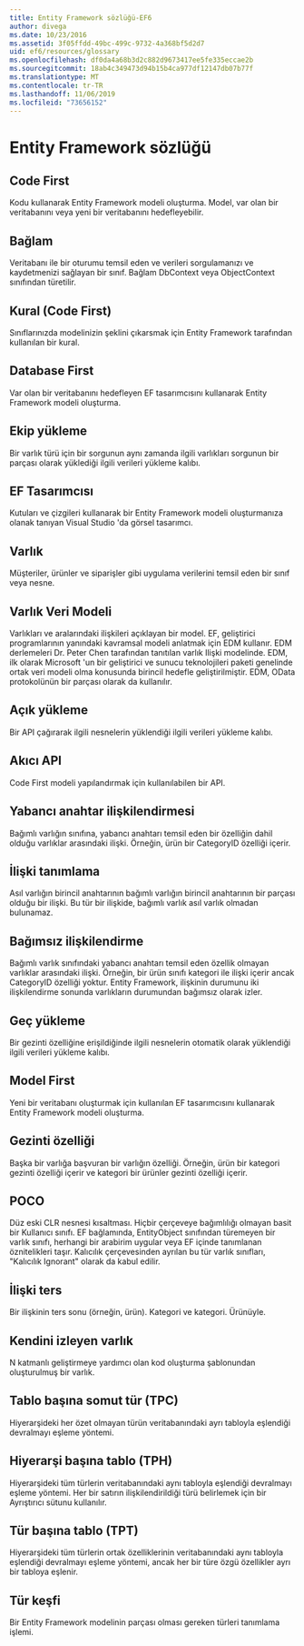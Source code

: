 ```yaml
---
title: Entity Framework sözlüğü-EF6
author: divega
ms.date: 10/23/2016
ms.assetid: 3f05ffdd-49bc-499c-9732-4a368bf5d2d7
uid: ef6/resources/glossary
ms.openlocfilehash: df0da4a68b3d2c882d9673417ee5fe335eccae2b
ms.sourcegitcommit: 18ab4c349473d94b15b4ca977df12147db07b77f
ms.translationtype: MT
ms.contentlocale: tr-TR
ms.lasthandoff: 11/06/2019
ms.locfileid: "73656152"
---
```

# <a name="entity-framework-glossary"></a>Entity Framework sözlüğü
## <a name="code-first"></a>Code First
Kodu kullanarak Entity Framework modeli oluşturma. Model, var olan bir veritabanını veya yeni bir veritabanını hedefleyebilir.

## <a name="context"></a>Bağlam
Veritabanı ile bir oturumu temsil eden ve verileri sorgulamanızı ve kaydetmenizi sağlayan bir sınıf. Bağlam DbContext veya ObjectContext sınıfından türetilir.

## <a name="convention-code-first"></a>Kural (Code First)
Sınıflarınızda modelinizin şeklini çıkarsmak için Entity Framework tarafından kullanılan bir kural.

## <a name="database-first"></a>Database First
Var olan bir veritabanını hedefleyen EF tasarımcısını kullanarak Entity Framework modeli oluşturma.

## <a name="eager-loading"></a>Ekip yükleme
Bir varlık türü için bir sorgunun aynı zamanda ilgili varlıkları sorgunun bir parçası olarak yüklediği ilgili verileri yükleme kalıbı.

## <a name="ef-designer"></a>EF Tasarımcısı
Kutuları ve çizgileri kullanarak bir Entity Framework modeli oluşturmanıza olanak tanıyan Visual Studio 'da görsel tasarımcı.

## <a name="entity"></a>Varlık
Müşteriler, ürünler ve siparişler gibi uygulama verilerini temsil eden bir sınıf veya nesne.

## <a name="entity-data-model"></a>Varlık Veri Modeli
Varlıkları ve aralarındaki ilişkileri açıklayan bir model. EF, geliştirici programlarının yanındaki kavramsal modeli anlatmak için EDM kullanır. EDM derlemeleri Dr. Peter Chen tarafından tanıtılan varlık Ilişki modelinde. EDM, ilk olarak Microsoft 'un bir geliştirici ve sunucu teknolojileri paketi genelinde ortak veri modeli olma konusunda birincil hedefle geliştirilmiştir. EDM, OData protokolünün bir parçası olarak da kullanılır.

## <a name="explicit-loading"></a>Açık yükleme
Bir API çağırarak ilgili nesnelerin yüklendiği ilgili verileri yükleme kalıbı.

## <a name="fluent-api"></a>Akıcı API
Code First modeli yapılandırmak için kullanılabilen bir API.

## <a name="foreign-key-association"></a>Yabancı anahtar ilişkilendirmesi
Bağımlı varlığın sınıfına, yabancı anahtarı temsil eden bir özelliğin dahil olduğu varlıklar arasındaki ilişki. Örneğin, ürün bir CategoryID özelliği içerir.

## <a name="identifying-relationship"></a>İlişki tanımlama
Asıl varlığın birincil anahtarının bağımlı varlığın birincil anahtarının bir parçası olduğu bir ilişki. Bu tür bir ilişkide, bağımlı varlık asıl varlık olmadan bulunamaz.

## <a name="independent-association"></a>Bağımsız ilişkilendirme
Bağımlı varlık sınıfındaki yabancı anahtarı temsil eden özellik olmayan varlıklar arasındaki ilişki. Örneğin, bir ürün sınıfı kategori ile ilişki içerir ancak CategoryID özelliği yoktur. Entity Framework, ilişkinin durumunu iki ilişkilendirme sonunda varlıkların durumundan bağımsız olarak izler.

## <a name="lazy-loading"></a>Geç yükleme
Bir gezinti özelliğine erişildiğinde ilgili nesnelerin otomatik olarak yüklendiği ilgili verileri yükleme kalıbı.

## <a name="model-first"></a>Model First
Yeni bir veritabanı oluşturmak için kullanılan EF tasarımcısını kullanarak Entity Framework modeli oluşturma.

## <a name="navigation-property"></a>Gezinti özelliği
Başka bir varlığa başvuran bir varlığın özelliği. Örneğin, ürün bir kategori gezinti özelliği içerir ve kategori bir ürünler gezinti özelliği içerir.

## <a name="poco"></a>POCO
Düz eski CLR nesnesi kısaltması. Hiçbir çerçeveye bağımlılığı olmayan basit bir Kullanıcı sınıfı. EF bağlamında, EntityObject sınıfından türemeyen bir varlık sınıfı, herhangi bir arabirim uygular veya EF içinde tanımlanan öznitelikleri taşır. Kalıcılık çerçevesinden ayrılan bu tür varlık sınıfları, "Kalıcılık Ignorant" olarak da kabul edilir.  

## <a name="relationship-inverse"></a>İlişki ters
Bir ilişkinin ters sonu (örneğin, ürün). Kategori ve kategori. Ürünüyle.

## <a name="self-tracking-entity"></a>Kendini izleyen varlık
N katmanlı geliştirmeye yardımcı olan kod oluşturma şablonundan oluşturulmuş bir varlık.

## <a name="table-per-concrete-type-tpc"></a>Tablo başına somut tür (TPC)
Hiyerarşideki her özet olmayan türün veritabanındaki ayrı tabloyla eşlendiği devralmayı eşleme yöntemi.

## <a name="table-per-hierarchy-tph"></a>Hiyerarşi başına tablo (TPH)
Hiyerarşideki tüm türlerin veritabanındaki aynı tabloyla eşlendiği devralmayı eşleme yöntemi. Her bir satırın ilişkilendirildiği türü belirlemek için bir Ayrıştırıcı sütunu kullanılır.

## <a name="table-per-type-tpt"></a>Tür başına tablo (TPT)
Hiyerarşideki tüm türlerin ortak özelliklerinin veritabanındaki aynı tabloyla eşlendiği devralmayı eşleme yöntemi, ancak her bir türe özgü özellikler ayrı bir tabloya eşlenir.

## <a name="type-discovery"></a>Tür keşfi
Bir Entity Framework modelinin parçası olması gereken türleri tanımlama işlemi.
